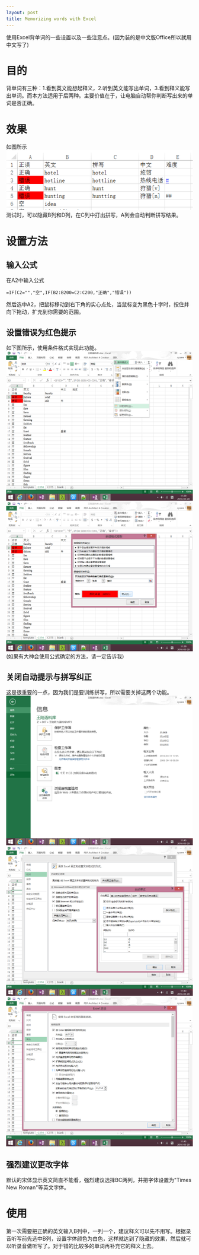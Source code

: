```yaml
---
layout: post
title: Memorizing words with Excel
---
```

使用Excel背单词的一些设置以及一些注意点。(因为装的是中文版Office所以就用中文写了)

# 目的
背单词有三种：1.看到英文能想起释义，2.听到英文能写出单词，3.看到释义能写出单词。而本方法适用于后两种。主要价值在于，让电脑自动帮你判断写出来的单词是否正确。

# 效果
如图所示 <br/>
![最终效果](/images/160320-demo.png "最终效果") <br/>
测试时，可以隐藏B列和D列，在C列中打出拼写，A列会自动判断拼写结果。

# 设置方法  

## 输入公式
在A2中输入公式
``` excel
=IF(C2="","空",IF(B2:B200=C2:C200,"正确","错误"))
```
然后选中A2，把鼠标移动到右下角的实心点处，当鼠标变为黑色十字时，按住并向下拖动，扩充到你需要的范围。

## 设置错误为红色提示
如下图所示，使用条件格式实现此功能。
![条件格式-新建规则](/images/160320-conditional-format-new.png "条件格式-新建规则")
![条件格式-特殊文本](/images/160320-conditional-format-text.png "条件格式-特殊文本")
(如果有大神会使用公式确定的方法，请一定告诉我)

## __关闭自动提示与拼写纠正__
这是很重要的一点，因为我们是要训练拼写，所以需要关掉这两个功能。
![文件-选项](/images/160320-options.png "文件-选项")
![校对-自动更正](/images/160320-autocorrect.png "校对-自动更正")
![高级-记忆式键入](/images/160320-auto-complete.png "高级-记忆式键入")

## 强烈建议更改字体
默认的宋体显示英文简直不能看，强烈建议选择BC两列，并把字体设置为"Times New Roman"等英文字体。

# 使用
第一次需要把正确的英文输入B列中，一列一个，建议释义可以先不用写。根据录音听写前先选中B列，设置字体颜色为白色，这样就达到了隐藏的效果，然后就可以听录音做听写了。对于错的比较多的单词再补充它的释义上去。


